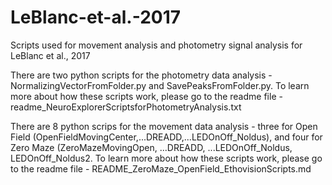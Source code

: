 # LeBlanc-et-al.-2017
Scripts used for movement analysis and photometry signal analysis for LeBlanc et al., 2017

There are two python scripts for the photometry data analysis - NormalizingVectorFromFolder.py and SavePeaksFromFolder.py. To learn more about how these scripts work, please go to the readme file - readme_NeuroExplorerScriptsforPhotometryAnalysis.txt

There are 8 python scrips for the movement data analysis - three for Open Field (OpenFieldMovingCenter,...DREADD,...LEDOnOff_Noldus), and four for Zero Maze (ZeroMazeMovingOpen, ...DREADD, ...LEDOnOff_Noldus, LEDOnOff_Noldus2. To learn more about how these scripts work, please go to the readme file - README_ZeroMaze_OpenField_EthovisionScripts.md
